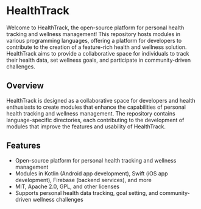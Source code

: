 # HealthTrack

Welcome to HealthTrack, the open-source platform for personal health tracking and wellness management! This repository hosts modules in various programming languages, offering a platform for developers to contribute to the creation of a feature-rich health and wellness solution. HealthTrack aims to provide a collaborative space for individuals to track their health data, set wellness goals, and participate in community-driven challenges.

## Overview

HealthTrack is designed as a collaborative space for developers and health enthusiasts to create modules that enhance the capabilities of personal health tracking and wellness management. The repository contains language-specific directories, each contributing to the development of modules that improve the features and usability of HealthTrack.

## Features

- Open-source platform for personal health tracking and wellness management
- Modules in Kotlin (Android app development), Swift (iOS app development), Firebase (backend services), and more
- MIT, Apache 2.0, GPL, and other licenses
- Supports personal health data tracking, goal setting, and community-driven wellness challenges
